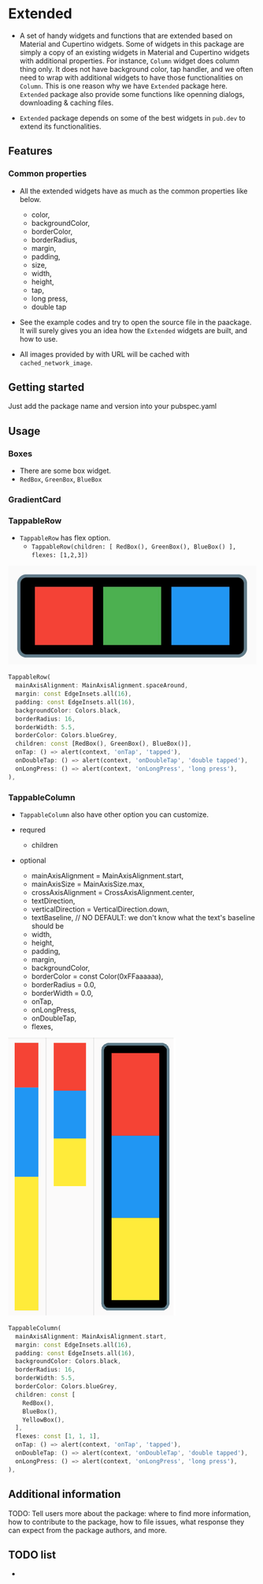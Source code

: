 # Extended

- A set of handy widgets and functions that are extended based on Material and Cupertino widgets. Some of widgets in this package are simply a copy of an existing widgets in Material and Cupertino widgets with additional properties.
  For instance, `Column` widget does column thing only. It does not have background color, tap handler, and we often need to wrap with additional widgets to have those functionalities on `Column`. This is one reason why we have `Extended` package here. `Extended` package also provide some functions like openning dialogs, downloading & caching files.

- `Extended` package depends on some of the best widgets in `pub.dev` to extend its functionalities.

## Features

### Common properties

- All the extended widgets have as much as the common properties like below.

  - color,
  - backgroundColor,
  - borderColor,
  - borderRadius,
  - margin,
  - padding,
  - size,
  - width,
  - height,
  - tap,
  - long press,
  - double tap

- See the example codes and try to open the source file in the paackage. It will surely gives you an idea how the `Extended` widgets are built, and how to use.

- All images provided by with URL will be cached with `cached_network_image`.

## Getting started

Just add the package name and version into your pubspec.yaml

## Usage

### Boxes

- There are some box widget.
- `RedBox`, `GreenBox`, `BlueBox`

### GradientCard

### TappableRow

- `TappableRow` has flex option.
  - `TappableRow(children: [ RedBox(), GreenBox(), BlueBox() ], flexes: [1,2,3])`

![Tappable Row](https://github.com/thruthesky/extended/raw/main/res/tappable_row.jpg)

```dart
TappableRow(
  mainAxisAlignment: MainAxisAlignment.spaceAround,
  margin: const EdgeInsets.all(16),
  padding: const EdgeInsets.all(16),
  backgroundColor: Colors.black,
  borderRadius: 16,
  borderWidth: 5.5,
  borderColor: Colors.blueGrey,
  children: const [RedBox(), GreenBox(), BlueBox()],
  onTap: () => alert(context, 'onTap', 'tapped'),
  onDoubleTap: () => alert(context, 'onDoubleTap', 'double tapped'),
  onLongPress: () => alert(context, 'onLongPress', 'long press'),
),
```

### TappableColumn

- `TappableColumn` also have other option you can customize.

- requred

  - children

- optional

  - mainAxisAlignment = MainAxisAlignment.start,
  - mainAxisSize = MainAxisSize.max,
  - crossAxisAlignment = CrossAxisAlignment.center,
  - textDirection,
  - verticalDirection = VerticalDirection.down,
  - textBaseline, // NO DEFAULT: we don't know what the text's baseline should be
  - width,
  - height,
  - padding,
  - margin,
  - backgroundColor,
  - borderColor = const Color(0xFFaaaaaa),
  - borderRadius = 0.0,
  - borderWidth = 0.0,
  - onTap,
  - onLongPress,
  - onDoubleTap,
  - flexes,

![Tappable Column](https://github.com/thruthesky/extended/raw/main/res/tappable_column.png)

```dart
TappableColumn(
  mainAxisAlignment: MainAxisAlignment.start,
  margin: const EdgeInsets.all(16),
  padding: const EdgeInsets.all(16),
  backgroundColor: Colors.black,
  borderRadius: 16,
  borderWidth: 5.5,
  borderColor: Colors.blueGrey,
  children: const [
    RedBox(),
    BlueBox(),
    YellowBox(),
  ],
  flexes: const [1, 1, 1],
  onTap: () => alert(context, 'onTap', 'tapped'),
  onDoubleTap: () => alert(context, 'onDoubleTap', 'double tapped'),
  onLongPress: () => alert(context, 'onLongPress', 'long press'),
),
```

## Additional information

TODO: Tell users more about the package: where to find more information, how to
contribute to the package, how to file issues, what response they can expect
from the package authors, and more.

## TODO list

-
